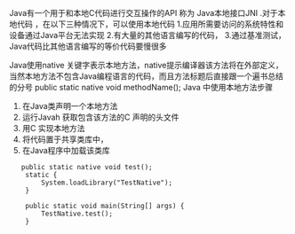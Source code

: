  Java有一个用于和本地C代码进行交互操作的API 称为 Java本地接口JNI .对于本地代码 ，在以下三种情况下，可以使用本地代码
1.应用所需要访问的系统特性和设备通过Java平台无法实现
2.有大量的其他语言编写的代码，
3.通过基准测试，Java代码比其他语言编写的等价代码要慢很多


Java使用native 关键字表示本地方法，native提示编译器该方法将在外部定义，当然本地方法不包含Java编程语言的代码，而且方法标题后直接跟一个遍书总结的分号
public static native  void methodName();
Java 中使用本地方法步骤
1. 在Java类声明一个本地方法
2. 运行Javah 获取包含该方法的C 声明的头文件
3. 用C 实现本地方法
4. 将代码置于共享类库中，
5. 在Java程序中加载该类库


```
   public static native void test();
    static {
        System.loadLibrary("TestNative");
    }

    public static void main(String[] args) {
        TestNative.test();
    }
```

